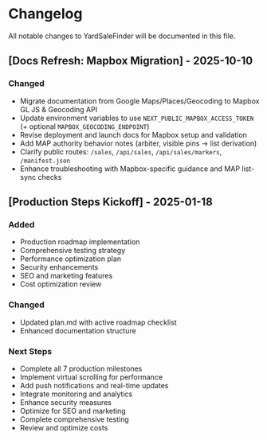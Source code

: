 # Changelog

All notable changes to YardSaleFinder will be documented in this file.

## [Docs Refresh: Mapbox Migration] - 2025-10-10

### Changed
- Migrate documentation from Google Maps/Places/Geocoding to Mapbox GL JS & Geocoding API
- Update environment variables to use `NEXT_PUBLIC_MAPBOX_ACCESS_TOKEN` (+ optional `MAPBOX_GEOCODING_ENDPOINT`)
- Revise deployment and launch docs for Mapbox setup and validation
- Add MAP authority behavior notes (arbiter, visible pins → list derivation)
- Clarify public routes: `/sales`, `/api/sales`, `/api/sales/markers`, `/manifest.json`
- Enhance troubleshooting with Mapbox-specific guidance and MAP list-sync checks

## [Production Steps Kickoff] - 2025-01-18

### Added
- Production roadmap implementation
- Comprehensive testing strategy
- Performance optimization plan
- Security enhancements
- SEO and marketing features
- Cost optimization review

### Changed
- Updated plan.md with active roadmap checklist
- Enhanced documentation structure

### Next Steps
- Complete all 7 production milestones
- Implement virtual scrolling for performance
- Add push notifications and real-time updates
- Integrate monitoring and analytics
- Enhance security measures
- Optimize for SEO and marketing
- Complete comprehensive testing
- Review and optimize costs
